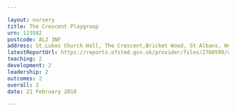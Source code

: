 ```yaml
---

layout: nursery
title: The Crescent Playgroup
urn: 123582
postcode: AL2 3NF
address: St.Lukes Church Hall, The Crescent,Bricket Wood, St Albans, Hertfordshire, AL2 3NF
latestReportUrl: https://reports.ofsted.gov.uk/provider/files/2760599/urn/123582.pdf
teaching: 2
development: 2
leadership: 2
outcomes: 2
overall: 2
date: 21 February 2018

---
```

